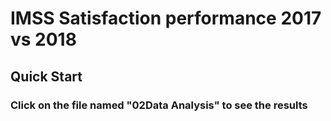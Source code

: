 # IMSS Satisfaction performance 2017 vs 2018
## Quick Start
### Click on the file named "02Data Analysis" to see the results
